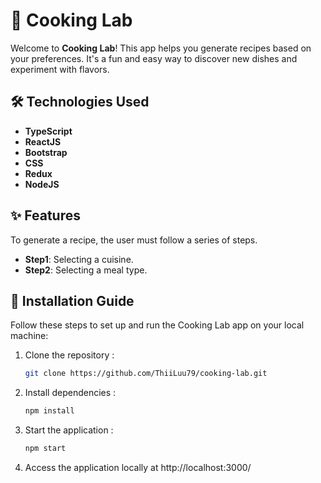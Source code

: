 # 🍳 Cooking Lab

Welcome to **Cooking Lab**! This app helps you generate recipes based on your preferences. It's a fun and easy way to discover new dishes and experiment with flavors.

## 🛠 Technologies Used

- **TypeScript**
- **ReactJS**
- **Bootstrap**
- **CSS**
- **Redux**
- **NodeJS**

## ✨ Features

To generate a recipe, the user must follow a series of steps.

- **Step1**: Selecting a cuisine.
- **Step2**: Selecting a meal type.

## 🚀 Installation Guide

Follow these steps to set up and run the Cooking Lab app on your local machine:

1. Clone the repository :
    ```sh
    git clone https://github.com/ThiiLuu79/cooking-lab.git
    ```

2. Install dependencies :
    ```sh
    npm install
    ```

3. Start the application :
    ```sh
    npm start
    ```
4. Access the application locally at http://localhost:3000/
